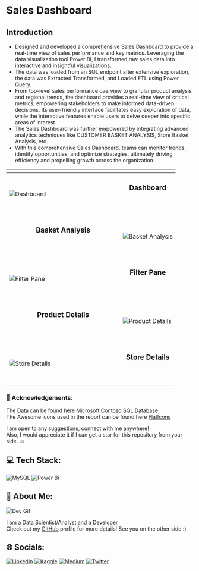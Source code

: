 # Sales Dashboard

## Introduction
- Designed and developed a comprehensive Sales Dashboard to provide a real-time view of sales performance and key metrics. Leveraging the data visualization tool Power BI, I transformed raw sales data into interactive and insightful visualizations.
- The data was loaded from an SQL endpoint after extensive exploration, the data was Extracted Transformed, and Loaded ETL using Power Query.
- From top-level sales performance overview to granular product analysis and regional trends, the dashboard provides a real-time view of critical metrics, empowering stakeholders to make informed data-driven decisions. Its user-friendly interface facilitates easy exploration of data, while the interactive features enable users to delve deeper into specific areas of interest.
- The Sales Dashboard was further empowered by integrating advanced analytics techniques like CUSTOMER BASKET ANALYSIS, Store Basket Analysis, etc.
- With this comprehensive Sales Dashboard, teams can monitor trends, identify opportunities, and optimize strategies, ultimately driving efficiency and propelling growth across the organization.

| <div style="width:290px"></div> | |
| --------------------------------------- | ------------------------------------- |
| ![Dashboard](https://github.com/lunaSnowflake/Sales-Dashboard/assets/110465395/547f5480-fb2f-4acd-b6a7-8efe5b67723e) | <div align="center"><h3>Dashboard</h3><div> <br/><br/> |
| <div align="center"><h3>Basket Analysis</h3><div> <br/><br/> | ![Basket Analysis](https://github.com/lunaSnowflake/Sales-Dashboard/assets/110465395/a2c8031d-3683-4b48-8565-c91ba50b43fb) |
| ![Filter Pane](https://github.com/lunaSnowflake/Sales-Dashboard/assets/110465395/a779a9c4-2079-40a5-bcac-911ceea111f7) | <div align="center"><h3>Filter Pane</h3><div> <br/><br/> |
| <div align="center"><h3>Product Details</h3><div> <br/><br/> | ![Product Details](https://github.com/lunaSnowflake/Sales-Dashboard/assets/110465395/35cf77aa-f259-41c7-a420-be20d25b313a) |
| ![Store Details](https://github.com/lunaSnowflake/Sales-Dashboard/assets/110465395/d1b4a7e6-658c-4eaf-a4f3-d0463c634295) | <div align="center"><h3>Store Details</h3><div> <br/><br/> |

### 🌟 Acknowledgements:
The Data can be found here [Microsoft Contoso SQL Database](https://www.microsoft.com/en-us/download/details.aspx?id=18279) <br/>
The Awesome icons used in the report can be found here [FlatIcons](https://www.flaticon.com/) <br/>

I am open to any suggestions, connect with me anywhere! <br/>
Also, I would appreciate it if I can get a star for this repository from your side. ☺

## 💻 Tech Stack:
![MySQL](https://img.shields.io/badge/mysql-%2300f.svg?style=for-the-badge&logo=mysql&logoColor=white) 
![Power Bi](https://img.shields.io/badge/power_bi-F2C811?style=for-the-badge&logo=powerbi&logoColor=black)

## 💫 About Me:
![Dev Gif](https://media.giphy.com/media/f3iwJFOVOwuy7K6FFw/giphy.gif) <br/>

I am a Data Scientist/Analyst and a Developer <br/>
Check out my [GitHub](https://github.com/lunaSnowflake) profile for more details! See you on the other side :)

## 🌐 Socials:
[![LinkedIn](https://img.shields.io/badge/LinkedIn-%230077B5.svg?logo=linkedin&logoColor=white)](https://www.linkedin.com/in/hussainkhatumdi/) 
[![Kaggle](https://img.shields.io/badge/Kaggle-035a7d?logo=kaggle&logoColor=white)](https://www.kaggle.com/lunaticsain)
[![Medium](https://img.shields.io/badge/Medium-12100E?logo=medium&logoColor=white)](https://medium.com/@hussainkhatumadi53) 
[![Twitter](https://img.shields.io/badge/Twitter-%231DA1F2.svg?logo=Twitter&logoColor=white)](https://twitter.com/lunatic_sain) 

